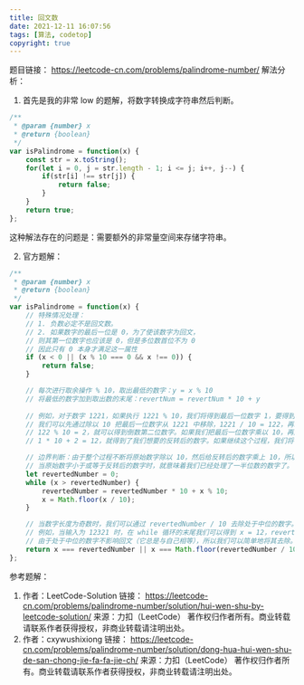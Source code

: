 ```yaml
---
title: 回文数
date: 2021-12-11 16:07:56
tags: [算法, codetop]
copyright: true
---
```

题目链接：
https://leetcode-cn.com/problems/palindrome-number/
解法分析：
1. 首先是我的非常 low 的题解，将数字转换成字符串然后判断。

```js
/**
 * @param {number} x
 * @return {boolean}
 */
var isPalindrome = function(x) {
    const str = x.toString();
    for(let i = 0, j = str.length - 1; i <= j; i++, j--) {
        if(str[i] !== str[j]) {
            return false;
        }
    }
    return true;
};
```
这种解法存在的问题是：需要额外的非常量空间来存储字符串。

2. 官方题解：

```js
/**
 * @param {number} x
 * @return {boolean}
 */
var isPalindrome = function(x) {
    // 特殊情况处理：
    // 1. 负数必定不是回文数。
    // 2. 如果数字的最后一位是 0，为了使该数字为回文，
    // 则其第一位数字也应该是 0，但是多位数首位不为 0
    // 因此只有 0 本身才满足这一属性
    if (x < 0 || (x % 10 === 0 && x !== 0)) {
        return false;
    }

    // 每次进行取余操作 % 10，取出最低的数字：y = x % 10
    // 将最低的数字加到取出数的末尾：revertNum = revertNum * 10 + y
    
    // 例如，对于数字 1221，如果执行 1221 % 10，我们将得到最后一位数字 1，要得到倒数第二位数字，
    // 我们可以先通过除以 10 把最后一位数字从 1221 中移除，1221 / 10 = 122，再求出上一步结果除以 10 的余数，
    // 122 % 10 = 2，就可以得到倒数第二位数字。如果我们把最后一位数字乘以 10，再加上倒数第二位数字，
    // 1 * 10 + 2 = 12，就得到了我们想要的反转后的数字。如果继续这个过程，我们将得到更多位数的反转数字。

    // 边界判断：由于整个过程不断将原始数字除以 10，然后给反转后的数字乘上 10，所以，
    // 当原始数字小于或等于反转后的数字时，就意味着我们已经处理了一半位数的数字了。
    let revertedNumber = 0;
    while (x > revertedNumber) {
        revertedNumber = revertedNumber * 10 + x % 10;
        x = Math.floor(x / 10);
    }

    // 当数字长度为奇数时，我们可以通过 revertedNumber / 10 去除处于中位的数字。
    // 例如，当输入为 12321 时，在 while 循环的末尾我们可以得到 x = 12，revertedNumber = 123，
    // 由于处于中位的数字不影响回文（它总是与自己相等），所以我们可以简单地将其去除。
    return x === revertedNumber || x === Math.floor(revertedNumber / 10);
};
```

参考题解：
1. 作者：LeetCode-Solution
   链接：
   https://leetcode-cn.com/problems/palindrome-number/solution/hui-wen-shu-by-leetcode-solution/
   来源：力扣（LeetCode）
   著作权归作者所有。商业转载请联系作者获得授权，非商业转载请注明出处。
2. 作者：cxywushixiong
   链接：
   https://leetcode-cn.com/problems/palindrome-number/solution/dong-hua-hui-wen-shu-de-san-chong-jie-fa-fa-jie-ch/
   来源：力扣（LeetCode）
   著作权归作者所有。商业转载请联系作者获得授权，非商业转载请注明出处。